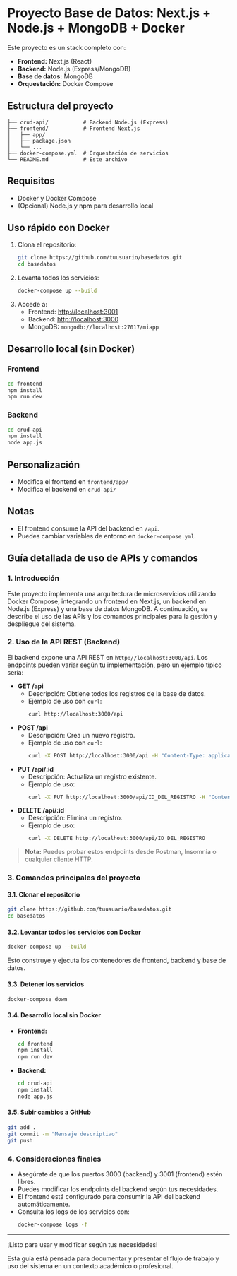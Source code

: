 # Proyecto Base de Datos: Next.js + Node.js + MongoDB + Docker

Este proyecto es un stack completo con:
- **Frontend:** Next.js (React)
- **Backend:** Node.js (Express/MongoDB)
- **Base de datos:** MongoDB
- **Orquestación:** Docker Compose

## Estructura del proyecto

```
├── crud-api/           # Backend Node.js (Express)
├── frontend/           # Frontend Next.js
│   ├── app/
│   ├── package.json
│   └── ...
├── docker-compose.yml  # Orquestación de servicios
└── README.md           # Este archivo
```

## Requisitos
- Docker y Docker Compose
- (Opcional) Node.js y npm para desarrollo local

## Uso rápido con Docker

1. Clona el repositorio:
   ```sh
   git clone https://github.com/tuusuario/basedatos.git
   cd basedatos
   ```
2. Levanta todos los servicios:
   ```sh
   docker-compose up --build
   ```
3. Accede a:
   - Frontend: [http://localhost:3001](http://localhost:3001)
   - Backend: [http://localhost:3000](http://localhost:3000)
   - MongoDB: `mongodb://localhost:27017/miapp`

## Desarrollo local (sin Docker)

### Frontend
```sh
cd frontend
npm install
npm run dev
```

### Backend
```sh
cd crud-api
npm install
node app.js
```

## Personalización
- Modifica el frontend en `frontend/app/`
- Modifica el backend en `crud-api/`

## Notas
- El frontend consume la API del backend en `/api`.
- Puedes cambiar variables de entorno en `docker-compose.yml`.

## Guía detallada de uso de APIs y comandos

### 1. Introducción
Este proyecto implementa una arquitectura de microservicios utilizando Docker Compose, integrando un frontend en Next.js, un backend en Node.js (Express) y una base de datos MongoDB. A continuación, se describe el uso de las APIs y los comandos principales para la gestión y despliegue del sistema.

### 2. Uso de la API REST (Backend)

El backend expone una API REST en `http://localhost:3000/api`. Los endpoints pueden variar según tu implementación, pero un ejemplo típico sería:

- **GET /api**
  - Descripción: Obtiene todos los registros de la base de datos.
  - Ejemplo de uso con `curl`:
    ```sh
    curl http://localhost:3000/api
    ```
- **POST /api**
  - Descripción: Crea un nuevo registro.
  - Ejemplo de uso con `curl`:
    ```sh
    curl -X POST http://localhost:3000/api -H "Content-Type: application/json" -d '{"nombre":"Ejemplo"}'
    ```
- **PUT /api/:id**
  - Descripción: Actualiza un registro existente.
  - Ejemplo de uso:
    ```sh
    curl -X PUT http://localhost:3000/api/ID_DEL_REGISTRO -H "Content-Type: application/json" -d '{"nombre":"Nuevo Nombre"}'
    ```
- **DELETE /api/:id**
  - Descripción: Elimina un registro.
  - Ejemplo de uso:
    ```sh
    curl -X DELETE http://localhost:3000/api/ID_DEL_REGISTRO
    ```

> **Nota:** Puedes probar estos endpoints desde Postman, Insomnia o cualquier cliente HTTP.

### 3. Comandos principales del proyecto

#### 3.1. Clonar el repositorio
```sh
git clone https://github.com/tuusuario/basedatos.git
cd basedatos
```

#### 3.2. Levantar todos los servicios con Docker
```sh
docker-compose up --build
```
Esto construye y ejecuta los contenedores de frontend, backend y base de datos.

#### 3.3. Detener los servicios
```sh
docker-compose down
```

#### 3.4. Desarrollo local sin Docker
- **Frontend:**
  ```sh
  cd frontend
  npm install
  npm run dev
  ```
- **Backend:**
  ```sh
  cd crud-api
  npm install
  node app.js
  ```

#### 3.5. Subir cambios a GitHub
```sh
git add .
git commit -m "Mensaje descriptivo"
git push
```

### 4. Consideraciones finales
- Asegúrate de que los puertos 3000 (backend) y 3001 (frontend) estén libres.
- Puedes modificar los endpoints del backend según tus necesidades.
- El frontend está configurado para consumir la API del backend automáticamente.
- Consulta los logs de los servicios con:
  ```sh
  docker-compose logs -f
  ```

---

¡Listo para usar y modificar según tus necesidades!

Esta guía está pensada para documentar y presentar el flujo de trabajo y uso del sistema en un contexto académico o profesional.
